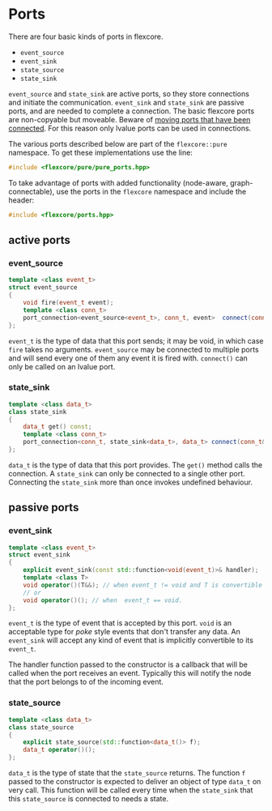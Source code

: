 # Ports

There are four basic kinds of ports in flexcore.

  * `event_source`
  * `event_sink`
  * `state_source`
  * `state_sink`

`event_source` and `state_sink` are active ports, so they store connections and initiate the communication. `event_sink` and `state_sink` are passive ports, and are needed to complete a connection.
The basic flexcore ports are non-copyable but moveable. Beware of [moving ports that have been connected](knownpitfalls). For this reason only lvalue ports can be used in connections.

The various ports described below are part of the `flexcore::pure` namespace. To get these implementations use the line:
```c
#include <flexcore/pure/pure_ports.hpp>
```
To take advantage of ports with added functionality (node-aware, graph-connectable), use the ports in the `flexcore` namespace and include the header:
```c
#include <flexcore/ports.hpp>
```

## active ports
### event_source
```cpp
template <class event_t>
struct event_source
{
    void fire(event_t event);
    template <class conn_t>
    port_connection<event_source<event_t>, conn_t, event>  connect(conn_t&&) &;
};
```
`event_t` is the type of data that this port sends; it may be void, in which case `fire` takes no arguments. `event_source` may be connected to multiple ports and will send every one of them any event it is fired with. `connect()` can only be called on an lvalue port.

### state_sink
```cpp
template <class data_t>
class state_sink
{
    data_t get() const;
    template <class conn_t>
    port_connection<conn_t, state_sink<data_t>, data_t> connect(conn_t&&) &;
};
```
`data_t` is the type of data that this port provides. The `get()` method calls the connection. A `state_sink` can only be connected to a single other port. Connecting the `state_sink` more than once invokes undefined behaviour.

## passive ports
### event_sink
```cpp
template <class event_t>
struct event_sink
{
    explicit event_sink(const std::function<void(event_t)>& handler);
    template <class T>
    void operator()(T&&); // when event_t != void and T is convertible to event_t.
    // or
    void operator()(); // when  event_t == void.
};
```
`event_t` is the type of event that is accepted by this port. `void` is an acceptable type for *poke* style events that don't transfer any data. An `event_sink` will accept any kind of event that is implicitly convertible to its `event_t`. 

The handler function passed to the constructor is a callback that will be called when the port receives an event. Typically this will notify the node that the port belongs to of the incoming event.

### state_source
```cpp
template <class data_t>
class state_source
{
    explicit state_source(std::function<data_t()> f);
    data_t operator()();
};
```
`data_t` is the type of state that the `state_source` returns. The function `f` passed to the constructor is expected to deliver an object of type `data_t` on very call. This function will be called every time when the `state_sink` that this `state_source` is connected to needs a state.
